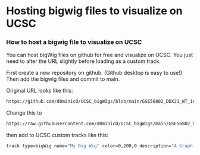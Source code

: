 # Hosting bigwig files to visualize on UCSC
### How to host a bigwig file to visualize on UCSC
You can host bigWig files on github for free and visualize on UCSC. You just need to alter the URL slightly before loading as a custom track.

First create a new repository on github. (Github desktop is easy to use!)
Then add the bigwig files and commit to main.

Original URL looks like this:
```sh
https://github.com/d0minicO/UCSC_bigWIgs/blob/main/GSE56802_DDX21_WT_iCLIPseq.bw
```

Change this to
```sh
https://raw.githubusercontent.com/d0minicO/UCSC_bigWIgs/main/GSE56802_DDX21_WT_iCLIPseq.bw
```

then add to UCSC custom tracks like this:
```sh
track type=bigWig name="My Big Wig" color=0,200,0 description="A Graph of Data from My Lab" visibility=2 bigDataUrl=https://raw.githubusercontent.com/d0minicO/UCSC_bigWIgs/main/GSE56802_DDX21_WT_iCLIPseq.bw
```
